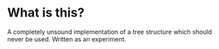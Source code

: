 # What is this?

A completely unsound implementation of a tree structure which should never be used. Written as an experiment.
